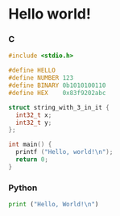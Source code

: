 # Hello world!

### C
```c
#include <stdio.h>

#define HELLO
#define NUMBER 123
#define BINARY 0b1010100110
#define HEX    0x83f9202abc

struct string_with_3_in_it {
  int32_t x;
  int32_t y;
};

int main() {
  printf ("Hello, world!\n");
  return 0;
}
```
### Python
```python
print ("Hello, World!\n")
```
